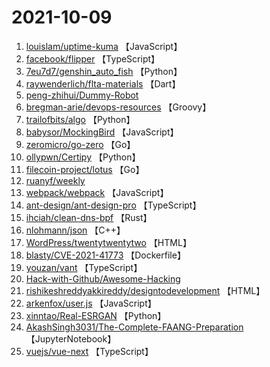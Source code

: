 # 2021-10-09

1. [louislam/uptime-kuma](https://github.com/louislam/uptime-kuma) 【JavaScript】
2. [facebook/flipper](https://github.com/facebook/flipper) 【TypeScript】
3. [7eu7d7/genshin_auto_fish](https://github.com/7eu7d7/genshin_auto_fish) 【Python】
4. [raywenderlich/flta-materials](https://github.com/raywenderlich/flta-materials) 【Dart】
5. [peng-zhihui/Dummy-Robot](https://github.com/peng-zhihui/Dummy-Robot) 
6. [bregman-arie/devops-resources](https://github.com/bregman-arie/devops-resources) 【Groovy】
7. [trailofbits/algo](https://github.com/trailofbits/algo) 【Python】
8. [babysor/MockingBird](https://github.com/babysor/MockingBird) 【JavaScript】
9. [zeromicro/go-zero](https://github.com/zeromicro/go-zero) 【Go】
10. [ollypwn/Certipy](https://github.com/ollypwn/Certipy) 【Python】
11. [filecoin-project/lotus](https://github.com/filecoin-project/lotus) 【Go】
12. [ruanyf/weekly](https://github.com/ruanyf/weekly) 
13. [webpack/webpack](https://github.com/webpack/webpack) 【JavaScript】
14. [ant-design/ant-design-pro](https://github.com/ant-design/ant-design-pro) 【TypeScript】
15. [ihciah/clean-dns-bpf](https://github.com/ihciah/clean-dns-bpf) 【Rust】
16. [nlohmann/json](https://github.com/nlohmann/json) 【C++】
17. [WordPress/twentytwentytwo](https://github.com/WordPress/twentytwentytwo) 【HTML】
18. [blasty/CVE-2021-41773](https://github.com/blasty/CVE-2021-41773) 【Dockerfile】
19. [youzan/vant](https://github.com/youzan/vant) 【TypeScript】
20. [Hack-with-Github/Awesome-Hacking](https://github.com/Hack-with-Github/Awesome-Hacking) 
21. [rishikeshreddyakkireddy/designtodevelopment](https://github.com/rishikeshreddyakkireddy/designtodevelopment) 【HTML】
22. [arkenfox/user.js](https://github.com/arkenfox/user.js) 【JavaScript】
23. [xinntao/Real-ESRGAN](https://github.com/xinntao/Real-ESRGAN) 【Python】
24. [AkashSingh3031/The-Complete-FAANG-Preparation](https://github.com/AkashSingh3031/The-Complete-FAANG-Preparation) 【JupyterNotebook】
25. [vuejs/vue-next](https://github.com/vuejs/vue-next) 【TypeScript】

